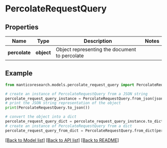 # PercolateRequestQuery


## Properties

Name | Type | Description | Notes
------------ | ------------- | ------------- | -------------
**percolate** | **object** | Object representing the document to percolate | 

## Example

```python
from manticoresearch.models.percolate_request_query import PercolateRequestQuery

# create an instance of PercolateRequestQuery from a JSON string
percolate_request_query_instance = PercolateRequestQuery.from_json(json)
# print the JSON string representation of the object
print(PercolateRequestQuery.to_json())

# convert the object into a dict
percolate_request_query_dict = percolate_request_query_instance.to_dict()
# create an instance of PercolateRequestQuery from a dict
percolate_request_query_from_dict = PercolateRequestQuery.from_dict(percolate_request_query_dict)
```
[[Back to Model list]](../README.md#documentation-for-models) [[Back to API list]](../README.md#documentation-for-api-endpoints) [[Back to README]](../README.md)


